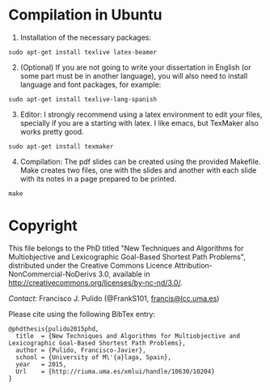 # Compilation in Ubuntu

1.  Installation of the necessary packages:
<pre>
<code>sudo apt-get install texlive latex-beamer</code>
</pre>
2. (Optional) If you are not going to write your dissertation in English (or some part must be in another language), 
you will also need to install language and font packages, for example: 
<pre><code>sudo apt-get install texlive-lang-spanish</code></pre>
3. Editor: I strongly recommend using a latex environment to edit your files, specially if you are a starting with latex.
I like emacs, but TexMaker also works pretty good. 
<pre><code>sudo apt-get install texmaker</code></pre>
4. Compilation: The pdf slides can be created using the provided Makefile. Make creates two files, one with the slides 
and another with each slide with its notes in a page prepared to be printed. 
<pre><code>make</code></pre>

# Copyright

This file belongs to the PhD titled "New Techniques and Algorithms for Multiobjective and Lexicographic Goal-Based Shortest Path Problems", 
distributed under the Creative Commons Licence Attribution-NonCommercial-NoDerivs 3.0, available in http://creativecommons.org/licenses/by-nc-nd/3.0/. 

_Contact:_ Francisco J. Pulido (@FrankS101, <francis@lcc.uma.es>)

Please cite using the following BibTex entry:

```
@phdthesis{pulido2015phd,
  title  = {New Techniques and Algorithms for Multiobjective and Lexicographic Goal-Based Shortest Path Problems},
  author = {Pulido, Francisco-Javier},
  school = {University of M\'{a}laga, Spain},
  year   = 2015,
  Url    = {http://riuma.uma.es/xmlui/handle/10630/10204}
}
```
